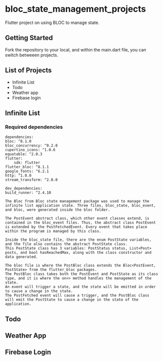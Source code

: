 # bloc_state_management_projects

Flutter project on using BLOC to manage state.

## Getting Started

Fork the repository to your local, and within the main.dart file, you can switch betweeen projects.

## List of Projects
- Infinite List
- Todo
- Weather app
- Firebase login


## Infinite List

### Required dependencies

    dependencies:
    bloc: ^8.1.0
    bloc_concurrency: ^0.2.0
    cupertino_icons: ^1.0.6
    equatable: ^2.0.3
    flutter:
        sdk: flutter
    flutter_bloc: ^8.1.1
    google_fonts: ^6.2.1
    http: ^1.0.0
    stream_transform: ^2.0.0

    dev_dependencies:
    build_runner: ^2.4.10

    The Bloc from Bloc state management package was used to manage the infinite list application state. Three files, bloc_state, bloc_event, and bloc, were generated inside the bloc folder.
    
    The PostEvent abstract class, which other event classes extend, is contained in the bloc_event files. Thus, the abstract class PostEvent is extended by the PostFetchedEvent. Every event that takes place within the program is managed by this class.
    
    Inside the bloc_state file, there are the enum PostState variables, and the file also contains the abstract PostState class. 
    This PostState class has 3 variables: PostStatus status, List<Post> posts, and bool hasReachedMax, along with the class constructor and data generated.
    
    The bloc file is where the PostBloc class extends the Bloc<PostEvent, PostState> from the flutter_bloc packages. 
    The PostBloc class takes both the PostEvent and PostState as its class type, and it is where the on<> method handles the management of the state. 
    An event will trigger a state, and the state will be emitted in order to cause a change in the state.
    The PostFetched event will cause a trigger, and the PostBloc class will emit the PostState to cause a change in the state of the application.
    




## Todo


## Weather App


## Firebase Login
